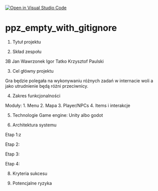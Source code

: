 [![Open in Visual Studio Code](https://classroom.github.com/assets/open-in-vscode-2e0aaae1b6195c2367325f4f02e2d04e9abb55f0b24a779b69b11b9e10269abc.svg)](https://classroom.github.com/online_ide?assignment_repo_id=16106673&assignment_repo_type=AssignmentRepo)
# ppz_empty_with_gitignore

1. Tytuł projektu


2. Skład zespołu

3B
Jan Wawrzonek
Igor Tatko
Krzysztof Paulski

3. Cel główny projektu

Gra będzie polegała na wykonywaniu różnych zadań w internacie woli a jako utrudnienie będą różni przeciwnicy.

4. Zakres funkcjonalności

  Moduły:
    1. Menu
    2. Mapa
    3. Player/NPCs
    4. Items i interakcje

5. Technologie
Game engine: Unity albo godot

6. Architektura systemu

Etap 1:z

Etap 2:

Etap 3:

Etap 4:

8. Kryteria sukcesu

9. Potencjalne ryzyka
